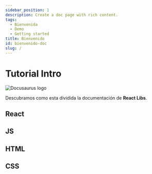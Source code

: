 ```yaml
---
sidebar_position: 1
description: Create a doc page with rich content.
tags:
  - Bienvenida
  - Demo
  - Getting started
title: Bienvenido
id: bienvenido-doc
slug: /
---
```


# Tutorial Intro

![Docusaurus logo](/img/LogoFiles/logo-color-no-background.png)

Descubramos como esta dividida la documentación de **React Libs**.

## React

## JS

## HTML

## CSS
